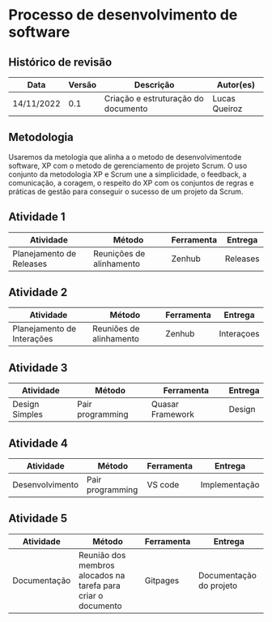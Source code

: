 # Processo de desenvolvimento de software

## Histórico de revisão 

| Data       | Versão | Descrição                           | Autor(es)     |
| ---------- | ------ | ----------------------------------- | ------------- |
| 14/11/2022 | 0.1    | Criação e estruturação do documento | Lucas Queiroz |

## Metodologia
Usaremos da metologia que alinha a o metodo de desenvolvimentode software, XP com o metodo de gerenciamento de projeto Scrum. O uso conjunto da metodologia XP e Scrum une a simplicidade, o feedback, a comunicação, a coragem, o respeito do XP com os conjuntos de regras e práticas de gestão para conseguir o sucesso de um projeto da Scrum.


## Atividade 1

| Atividade                  | Método      | Ferramenta | Entrega    |
| -------------------------- | ----------- | ---------- | ---------- |
| Planejamento de Releases   | Reunições de alinhamento |  Zenhub    | Releases   |

## Atividade 2

| Atividade                  | Método      | Ferramenta | Entrega    |
| -------------------------- | ----------- | ---------- | ---------- |
| Planejamento de Interações | Reuniões de alinhamento  |  Zenhub    | Interaçoes |

## Atividade 3 

| Atividade       | Método           | Ferramenta        | Entrega  |
| --------------- | ---------------- | ----------------- | -------- |
| Design  Simples | Pair programming |  Quasar Framework | Design   |

## Atividade 4 

| Atividade       | Método           | Ferramenta | Entrega       |
| --------------- | ---------------- | ---------- | ------------- |
| Desenvolvimento | Pair programming |  VS code   | Implementação |

## Atividade 5 

| Atividade    | Método                                                        | Ferramenta | Entrega                 |
| ------------ | ------------------------------------------------------------- | ---------- | ----------------------- |
| Documentação | Reunião dos membros alocados na tarefa para criar o documento | Gitpages   | Documentação do projeto |

